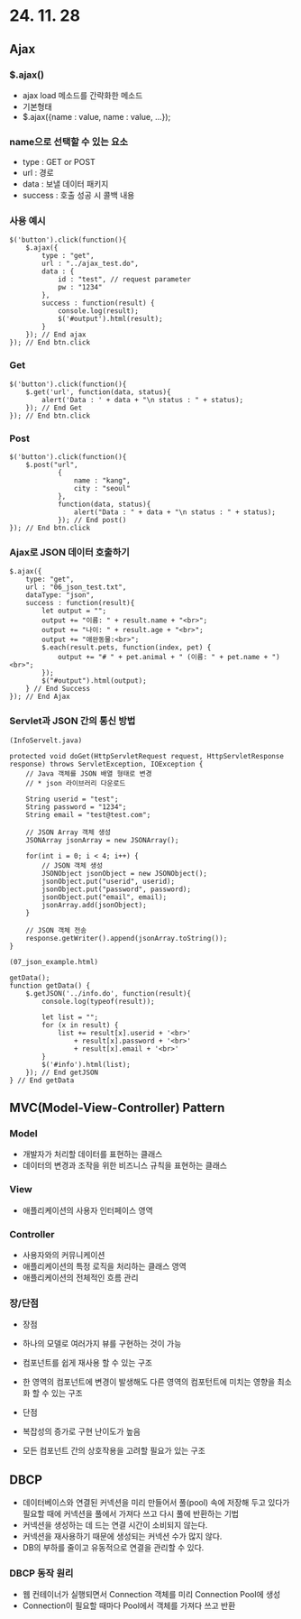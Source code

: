 # 24. 11. 28

## Ajax

### $.ajax()
* ajax load 메소드를 간략화한 메소드
* 기본형태
* $.ajax({name : value, name : value, ...});

### name으로 선택할 수 있는 요소
* type : GET or POST
* url : 경로
* data : 보낼 데이터 패키지
* success : 호출 성공 시 콜백 내용

### 사용 예시
```
$('button').click(function(){
	$.ajax({
		type : "get",
		url : "../ajax_test.do",
		data : {
			id : "test", // request parameter
			pw : "1234"
		},
		success : function(result) {
			console.log(result);
			$('#output').html(result);
		}
	});	// End ajax
}); // End btn.click
```
### Get
```
$('button').click(function(){
	$.get('url', function(data, status){
		alert('Data : ' + data + "\n status : " + status);
	}); // End Get
}); // End btn.click
```
### Post
```
$('button').click(function(){
	$.post("url", 
			{
				name : "kang", 
				city : "seoul"
			},
			function(data, status){
				alert("Data : " + data + "\n status : " + status);
			}); // End post()
}); // End btn.click
```			

### Ajax로 JSON 데이터 호출하기
```
$.ajax({
	type: "get",
	url : "06_json_test.txt",
	dataType: "json",
	success : function(result){
		let output = "";
		output += "이름: " + result.name + "<br>";
		output += "나이: " + result.age + "<br>";
		output += "애완동물:<br>";
		$.each(result.pets, function(index, pet) {
			output += "# " + pet.animal + " (이름: " + pet.name + ")<br>";
		});
		$("#output").html(output);
	} // End Success
}); // End Ajax
```
### Servlet과 JSON 간의 통신 방법 
```
(InfoServelt.java)

protected void doGet(HttpServletRequest request, HttpServletResponse response) throws ServletException, IOException {
	// Java 객체를 JSON 배열 형태로 변경
	// * json 라이브러리 다운로드
	
	String userid = "test";
	String password = "1234";
	String email = "test@test.com";
	
	// JSON Array 객체 생성
	JSONArray jsonArray = new JSONArray();
	
	for(int i = 0; i < 4; i++) {
		// JSON 객체 생성
		JSONObject jsonObject = new JSONObject();
		jsonObject.put("userid", userid);
		jsonObject.put("password", password);
		jsonObject.put("email", email);
		jsonArray.add(jsonObject);
	}
	
	// JSON 객체 전송
	response.getWriter().append(jsonArray.toString());
}
```

```
(07_json_example.html)

getData();
function getData() {
	$.getJSON('../info.do', function(result){
		console.log(typeof(result));
		
		let list = "";
		for (x in result) {
			list += result[x].userid + '<br>'
				+ result[x].password + '<br>'
				+ result[x].email + '<br>'
		}
		$('#info').html(list);
	}); // End getJSON
} // End getData
```

## MVC(Model-View-Controller) Pattern

### Model
* 개발자가 처리할 데이터를 표현하는 클래스
* 데이터의 변경과 조작을 위한 비즈니스 규칙을 표현하는 클래스

### View
* 애플리케이션의 사용자 인터페이스 영역

### Controller
* 사용자와의 커뮤니케이션
* 애플리케이션의 특정 로직을 처리하는 클래스 영역
* 애플리케이션의 전체적인 흐름 관리

### 장/단점

* 장점
* 하나의 모델로 여러가지 뷰를 구현하는 것이 가능
* 컴포넌트를 쉽게 재사용 할 수 있는 구조
* 한 영역의 컴포넌트에 변경이 발생해도 다른 영역의 컴포턴트에 미치는 영향을 최소화 할 수 있는 구조

* 단점
* 복잡성의 증가로 구현 난이도가 높음
* 모든 컴포넌트 간의 상호작용을 고려할 필요가 있는 구조


## DBCP
* 데이터베이스와 연결된 커넥션을 미리 만들어서 풀(pool) 속에 저장해 두고 있다가 필요할 
    때에 커넥션을 풀에서 가져다 쓰고 다시 풀에 반환하는 기법
* 커넥션을 생성하는 데 드는 연결 시간이 소비되지 않는다.
* 커넥션을 재사용하기 때문에 생성되는 커넥션 수가 많지 않다.
* DB의 부하를 줄이고 유동적으로 연결을 관리할 수 있다.

### DBCP 동작 원리
* 웹 컨테이너가 실행되면서 Connection 객체를 미리 Connection Pool에 생성
* Connection이 필요할 때마다 Pool에서 객체를 가져다 쓰고 반환
